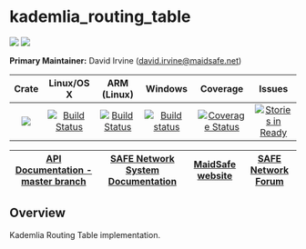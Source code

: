 # kademlia_routing_table

[![](https://img.shields.io/badge/Project%20SAFE-Approved-green.svg)](http://maidsafe.net/applications) [![](https://img.shields.io/badge/License-GPL3-green.svg)](https://github.com/maidsafe/kademlia_routing_table/blob/master/COPYING)

**Primary Maintainer:** David Irvine (david.irvine@maidsafe.net)

|Crate|Linux/OS X|ARM (Linux)|Windows|Coverage|Issues|
|:---:|:--------:|:---------:|:-----:|:------:|:----:|
|[![](http://meritbadge.herokuapp.com/kademlia_routing_table)](https://crates.io/crates/kademlia_routing_table)|[![Build Status](https://travis-ci.org/maidsafe/kademlia_routing_table.svg?branch=master)](https://travis-ci.org/maidsafe/kademlia_routing_table)|[![Build Status](http://ci.maidsafe.net:8080/buildStatus/icon?job=kademlia_routing_table_arm_status_badge)](http://ci.maidsafe.net:8080/job/kademlia_routing_table_arm_status_badge/)|[![Build status](https://ci.appveyor.com/api/projects/status/ex67c1t4d24vwc29/branch/master?svg=true)](https://ci.appveyor.com/project/MaidSafe-QA/kademlia-routing-table/branch/master)|[![Coverage Status](https://coveralls.io/repos/maidsafe/kademlia_routing_table/badge.svg)](https://coveralls.io/r/maidsafe/kademlia_routing_table)|[![Stories in Ready](https://badge.waffle.io/maidsafe/kademlia_routing_table.png?label=ready&title=Ready)](https://waffle.io/maidsafe/kademlia_routing_table)|


| [API Documentation - master branch](http://maidsafe.net/kademlia_routing_table/master) | [SAFE Network System Documentation](http://systemdocs.maidsafe.net) | [MaidSafe website](http://maidsafe.net) | [SAFE Network Forum](https://forum.safenetwork.io) |
|:------:|:-------:|:-------:|:-------:|

## Overview

Kademlia Routing Table implementation.
